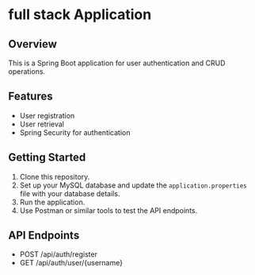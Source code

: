 
# full stack Application

## Overview
This is a Spring Boot application for user authentication and CRUD operations.

## Features
- User registration
- User retrieval
- Spring Security for authentication

## Getting Started
1. Clone this repository.
2. Set up your MySQL database and update the `application.properties` file with your database details.
3. Run the application.
4. Use Postman or similar tools to test the API endpoints.

## API Endpoints
- POST /api/auth/register
- GET /api/auth/user/{username}

